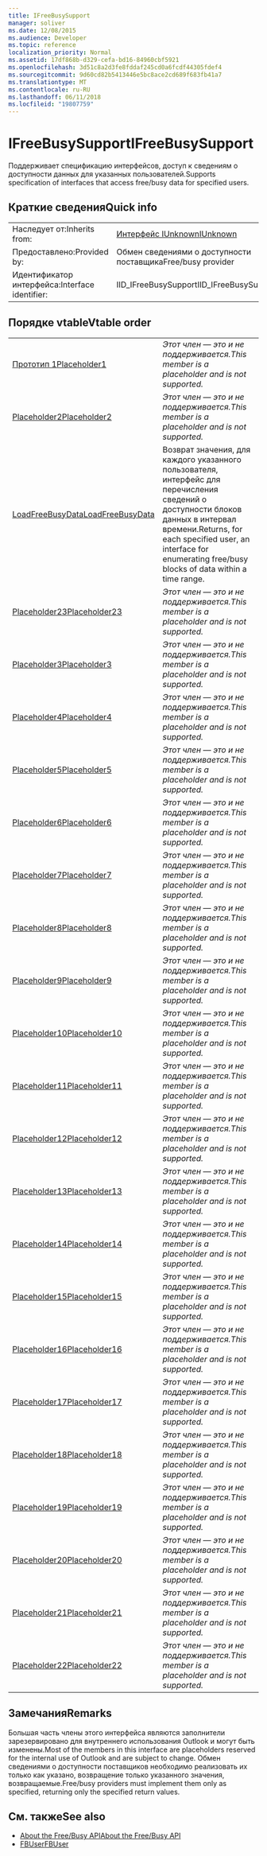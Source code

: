 ```yaml
---
title: IFreeBusySupport
manager: soliver
ms.date: 12/08/2015
ms.audience: Developer
ms.topic: reference
localization_priority: Normal
ms.assetid: 17df868b-d329-cefa-bd16-84960cbf5921
ms.openlocfilehash: 3d51c8a2d3fe8fddaf245cd0a6fcdf44305fdef4
ms.sourcegitcommit: 9d60cd82b5413446e5bc8ace2cd689f683fb41a7
ms.translationtype: MT
ms.contentlocale: ru-RU
ms.lasthandoff: 06/11/2018
ms.locfileid: "19807759"
---
```

# <a name="ifreebusysupport"></a><span data-ttu-id="06470-102">IFreeBusySupport</span><span class="sxs-lookup"><span data-stu-id="06470-102">IFreeBusySupport</span></span>

<span data-ttu-id="06470-103">Поддерживает спецификацию интерфейсов, доступ к сведениям о доступности данных для указанных пользователей.</span><span class="sxs-lookup"><span data-stu-id="06470-103">Supports specification of interfaces that access free/busy data for specified users.</span></span> 
  
## <a name="quick-info"></a><span data-ttu-id="06470-104">Краткие сведения</span><span class="sxs-lookup"><span data-stu-id="06470-104">Quick info</span></span>

|||
|:-----|:-----|
|<span data-ttu-id="06470-105">Наследует от:</span><span class="sxs-lookup"><span data-stu-id="06470-105">Inherits from:</span></span>  <br/> |[<span data-ttu-id="06470-106">Интерфейс IUnknown</span><span class="sxs-lookup"><span data-stu-id="06470-106">IUnknown</span></span>](http://msdn.microsoft.com/library/33f1d79a-33fc-4ce5-a372-e08bda378332%28Office.15%29.aspx) <br/> |
|<span data-ttu-id="06470-107">Предоставлено:</span><span class="sxs-lookup"><span data-stu-id="06470-107">Provided by:</span></span>  <br/> |<span data-ttu-id="06470-108">Обмен сведениями о доступности поставщика</span><span class="sxs-lookup"><span data-stu-id="06470-108">Free/busy provider</span></span>  <br/> |
|<span data-ttu-id="06470-109">Идентификатор интерфейса:</span><span class="sxs-lookup"><span data-stu-id="06470-109">Interface identifier:</span></span>  <br/> |<span data-ttu-id="06470-110">IID_IFreeBusySupport</span><span class="sxs-lookup"><span data-stu-id="06470-110">IID_IFreeBusySupport</span></span>  <br/> |
   
## <a name="vtable-order"></a><span data-ttu-id="06470-111">Порядке vtable</span><span class="sxs-lookup"><span data-stu-id="06470-111">Vtable order</span></span>

|||
|:-----|:-----|
|[<span data-ttu-id="06470-112">Прототип 1</span><span class="sxs-lookup"><span data-stu-id="06470-112">Placeholder1</span></span>](ifreebusysupport-placeholder1.md) <br/> | <span data-ttu-id="06470-113">*Этот член — это и не поддерживается.*</span><span class="sxs-lookup"><span data-stu-id="06470-113">*This member is a placeholder and is not supported.*</span></span>  <br/> |
|[<span data-ttu-id="06470-114">Placeholder2</span><span class="sxs-lookup"><span data-stu-id="06470-114">Placeholder2</span></span>](ifreebusysupport-placeholder2.md) <br/> | <span data-ttu-id="06470-115">*Этот член — это и не поддерживается.*</span><span class="sxs-lookup"><span data-stu-id="06470-115">*This member is a placeholder and is not supported.*</span></span>  <br/> |
|[<span data-ttu-id="06470-116">LoadFreeBusyData</span><span class="sxs-lookup"><span data-stu-id="06470-116">LoadFreeBusyData</span></span>](ifreebusysupport-loadfreebusydata.md) <br/> |<span data-ttu-id="06470-117">Возврат значения, для каждого указанного пользователя, интерфейс для перечисления сведений о доступности блоков данных в интервал времени.</span><span class="sxs-lookup"><span data-stu-id="06470-117">Returns, for each specified user, an interface for enumerating free/busy blocks of data within a time range.</span></span>  <br/> |
|[<span data-ttu-id="06470-118">Placeholder23</span><span class="sxs-lookup"><span data-stu-id="06470-118">Placeholder23</span></span>](ifreebusysupport-placeholder23.md) <br/> | <span data-ttu-id="06470-119">*Этот член — это и не поддерживается.*</span><span class="sxs-lookup"><span data-stu-id="06470-119">*This member is a placeholder and is not supported.*</span></span>  <br/> |
|[<span data-ttu-id="06470-120">Placeholder3</span><span class="sxs-lookup"><span data-stu-id="06470-120">Placeholder3</span></span>](ifreebusysupport-placeholder3.md) <br/> | <span data-ttu-id="06470-121">*Этот член — это и не поддерживается.*</span><span class="sxs-lookup"><span data-stu-id="06470-121">*This member is a placeholder and is not supported.*</span></span>  <br/> |
|[<span data-ttu-id="06470-122">Placeholder4</span><span class="sxs-lookup"><span data-stu-id="06470-122">Placeholder4</span></span>](ifreebusysupport-placeholder4.md) <br/> | <span data-ttu-id="06470-123">*Этот член — это и не поддерживается.*</span><span class="sxs-lookup"><span data-stu-id="06470-123">*This member is a placeholder and is not supported.*</span></span>  <br/> |
|[<span data-ttu-id="06470-124">Placeholder5</span><span class="sxs-lookup"><span data-stu-id="06470-124">Placeholder5</span></span>](ifreebusysupport-placeholder5.md) <br/> | <span data-ttu-id="06470-125">*Этот член — это и не поддерживается.*</span><span class="sxs-lookup"><span data-stu-id="06470-125">*This member is a placeholder and is not supported.*</span></span>  <br/> |
|[<span data-ttu-id="06470-126">Placeholder6</span><span class="sxs-lookup"><span data-stu-id="06470-126">Placeholder6</span></span>](ifreebusysupport-placeholder6.md) <br/> | <span data-ttu-id="06470-127">*Этот член — это и не поддерживается.*</span><span class="sxs-lookup"><span data-stu-id="06470-127">*This member is a placeholder and is not supported.*</span></span>  <br/> |
|[<span data-ttu-id="06470-128">Placeholder7</span><span class="sxs-lookup"><span data-stu-id="06470-128">Placeholder7</span></span>](ifreebusysupport-placeholder7.md) <br/> | <span data-ttu-id="06470-129">*Этот член — это и не поддерживается.*</span><span class="sxs-lookup"><span data-stu-id="06470-129">*This member is a placeholder and is not supported.*</span></span>  <br/> |
|[<span data-ttu-id="06470-130">Placeholder8</span><span class="sxs-lookup"><span data-stu-id="06470-130">Placeholder8</span></span>](ifreebusysupport-placeholder8.md) <br/> | <span data-ttu-id="06470-131">*Этот член — это и не поддерживается.*</span><span class="sxs-lookup"><span data-stu-id="06470-131">*This member is a placeholder and is not supported.*</span></span>  <br/> |
|[<span data-ttu-id="06470-132">Placeholder9</span><span class="sxs-lookup"><span data-stu-id="06470-132">Placeholder9</span></span>](ifreebusysupport-placeholder9.md) <br/> | <span data-ttu-id="06470-133">*Этот член — это и не поддерживается.*</span><span class="sxs-lookup"><span data-stu-id="06470-133">*This member is a placeholder and is not supported.*</span></span>  <br/> |
|[<span data-ttu-id="06470-134">Placeholder10</span><span class="sxs-lookup"><span data-stu-id="06470-134">Placeholder10</span></span>](ifreebusysupport-placeholder10.md) <br/> | <span data-ttu-id="06470-135">*Этот член — это и не поддерживается.*</span><span class="sxs-lookup"><span data-stu-id="06470-135">*This member is a placeholder and is not supported.*</span></span>  <br/> |
|[<span data-ttu-id="06470-136">Placeholder11</span><span class="sxs-lookup"><span data-stu-id="06470-136">Placeholder11</span></span>](ifreebusysupport-placeholder11.md) <br/> | <span data-ttu-id="06470-137">*Этот член — это и не поддерживается.*</span><span class="sxs-lookup"><span data-stu-id="06470-137">*This member is a placeholder and is not supported.*</span></span>  <br/> |
|[<span data-ttu-id="06470-138">Placeholder12</span><span class="sxs-lookup"><span data-stu-id="06470-138">Placeholder12</span></span>](ifreebusysupport-placeholder12.md) <br/> | <span data-ttu-id="06470-139">*Этот член — это и не поддерживается.*</span><span class="sxs-lookup"><span data-stu-id="06470-139">*This member is a placeholder and is not supported.*</span></span>  <br/> |
|[<span data-ttu-id="06470-140">Placeholder13</span><span class="sxs-lookup"><span data-stu-id="06470-140">Placeholder13</span></span>](ifreebusysupport-placeholder13.md) <br/> | <span data-ttu-id="06470-141">*Этот член — это и не поддерживается.*</span><span class="sxs-lookup"><span data-stu-id="06470-141">*This member is a placeholder and is not supported.*</span></span>  <br/> |
|[<span data-ttu-id="06470-142">Placeholder14</span><span class="sxs-lookup"><span data-stu-id="06470-142">Placeholder14</span></span>](ifreebusysupport-placeholder14.md) <br/> | <span data-ttu-id="06470-143">*Этот член — это и не поддерживается.*</span><span class="sxs-lookup"><span data-stu-id="06470-143">*This member is a placeholder and is not supported.*</span></span>  <br/> |
|[<span data-ttu-id="06470-144">Placeholder15</span><span class="sxs-lookup"><span data-stu-id="06470-144">Placeholder15</span></span>](ifreebusysupport-placeholder15.md) <br/> | <span data-ttu-id="06470-145">*Этот член — это и не поддерживается.*</span><span class="sxs-lookup"><span data-stu-id="06470-145">*This member is a placeholder and is not supported.*</span></span>  <br/> |
|[<span data-ttu-id="06470-146">Placeholder16</span><span class="sxs-lookup"><span data-stu-id="06470-146">Placeholder16</span></span>](ifreebusysupport-placeholder16.md) <br/> | <span data-ttu-id="06470-147">*Этот член — это и не поддерживается.*</span><span class="sxs-lookup"><span data-stu-id="06470-147">*This member is a placeholder and is not supported.*</span></span>  <br/> |
|[<span data-ttu-id="06470-148">Placeholder17</span><span class="sxs-lookup"><span data-stu-id="06470-148">Placeholder17</span></span>](ifreebusysupport-placeholder17.md) <br/> | <span data-ttu-id="06470-149">*Этот член — это и не поддерживается.*</span><span class="sxs-lookup"><span data-stu-id="06470-149">*This member is a placeholder and is not supported.*</span></span>  <br/> |
|[<span data-ttu-id="06470-150">Placeholder18</span><span class="sxs-lookup"><span data-stu-id="06470-150">Placeholder18</span></span>](ifreebusysupport-placeholder18.md) <br/> | <span data-ttu-id="06470-151">*Этот член — это и не поддерживается.*</span><span class="sxs-lookup"><span data-stu-id="06470-151">*This member is a placeholder and is not supported.*</span></span>  <br/> |
|[<span data-ttu-id="06470-152">Placeholder19</span><span class="sxs-lookup"><span data-stu-id="06470-152">Placeholder19</span></span>](ifreebusysupport-placeholder19.md) <br/> | <span data-ttu-id="06470-153">*Этот член — это и не поддерживается.*</span><span class="sxs-lookup"><span data-stu-id="06470-153">*This member is a placeholder and is not supported.*</span></span>  <br/> |
|[<span data-ttu-id="06470-154">Placeholder20</span><span class="sxs-lookup"><span data-stu-id="06470-154">Placeholder20</span></span>](ifreebusysupport-placeholder20.md) <br/> | <span data-ttu-id="06470-155">*Этот член — это и не поддерживается.*</span><span class="sxs-lookup"><span data-stu-id="06470-155">*This member is a placeholder and is not supported.*</span></span>  <br/> |
|[<span data-ttu-id="06470-156">Placeholder21</span><span class="sxs-lookup"><span data-stu-id="06470-156">Placeholder21</span></span>](ifreebusysupport-placeholder21.md) <br/> | <span data-ttu-id="06470-157">*Этот член — это и не поддерживается.*</span><span class="sxs-lookup"><span data-stu-id="06470-157">*This member is a placeholder and is not supported.*</span></span>  <br/> |
|[<span data-ttu-id="06470-158">Placeholder22</span><span class="sxs-lookup"><span data-stu-id="06470-158">Placeholder22</span></span>](ifreebusysupport-placeholder22.md) <br/> | <span data-ttu-id="06470-159">*Этот член — это и не поддерживается.*</span><span class="sxs-lookup"><span data-stu-id="06470-159">*This member is a placeholder and is not supported.*</span></span>  <br/> |
   
## <a name="remarks"></a><span data-ttu-id="06470-160">Замечания</span><span class="sxs-lookup"><span data-stu-id="06470-160">Remarks</span></span>

<span data-ttu-id="06470-161">Большая часть члены этого интерфейса являются заполнители зарезервировано для внутреннего использования Outlook и могут быть изменены.</span><span class="sxs-lookup"><span data-stu-id="06470-161">Most of the members in this interface are placeholders reserved for the internal use of Outlook and are subject to change.</span></span> <span data-ttu-id="06470-162">Обмен сведениями о доступности поставщиков необходимо реализовать их только как указано, возвращение только указанного значения, возвращаемые.</span><span class="sxs-lookup"><span data-stu-id="06470-162">Free/busy providers must implement them only as specified, returning only the specified return values.</span></span>
  
## <a name="see-also"></a><span data-ttu-id="06470-163">См. также</span><span class="sxs-lookup"><span data-stu-id="06470-163">See also</span></span>

- [<span data-ttu-id="06470-164">About the Free/Busy API</span><span class="sxs-lookup"><span data-stu-id="06470-164">About the Free/Busy API</span></span>](about-the-free-busy-api.md)
- [<span data-ttu-id="06470-165">FBUser</span><span class="sxs-lookup"><span data-stu-id="06470-165">FBUser</span></span>](fbuser.md)


